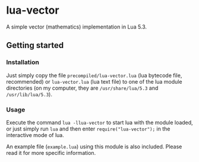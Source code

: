 # lua-vector
A simple vector (mathematics) implementation in Lua 5.3.

## Getting started
### Installation
Just simply copy the file `precompiled/lua-vector.lua` (lua bytecode file, recommended) or `lua-vector.lua` (lua text file) to one of the lua module directories (on my computer, they are `/usr/share/lua/5.3` and `/usr/lib/lua/5.3`).

### Usage
Execute the command `lua -llua-vector` to start lua with the module loaded, or just simply run `lua` and then enter `require("lua-vector");` in the interactive mode of lua.

An example file (`example.lua`) using this module is also included. Please read it for more specific information.
